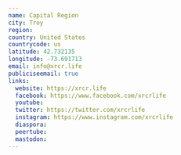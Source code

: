 ```yaml
---
name: Capital Region
city: Troy
region:
country: United States
countrycode: us
latitude: 42.732135
longitude: -73.691713
email: info@xrcr.life
publiciseemail: true
links:
  website: https://xrcr.life
  facebook: https://www.facebook.com/xrcrlife
  youtube:
  twitter: https://twitter.com/xrcrlife
  instagram: https://www.instagram.com/xrcrlife
  diaspora:
  peertube:
  mastodon:
---
```

